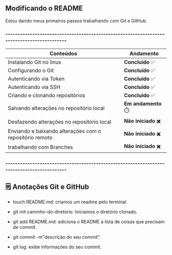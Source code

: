## Modificando o README

Estou dando meus primeiros passos trabalhando com Git e GitHub.

### ------------------------------------------------------------------------------------------


| Conteúdos | Andamento
| --------- | ---------
| Instalando Git no linux| **Concluído** ✅
|Configurando o Git| **Concluído** ✅
|Autenticando via Token| **Concluído** ✅
|Autenticando via SSH| **Concluído** ✅
|Criando e clonando repositórios| **Concluído** ✅
|Salvando alterações no repositório local|**Em andamento** ⏱️
|Desfazendo alterações no repositório local| **Não iníciado** ✖️
|Enviando e baixando alterações com o repositório remoto| **Não iníciado** ✖️
|trabalhando com Branches| **Não iníciado** ✖️

### ------------------------------------------------------------------------------------------

## 🗒️ Anotações Git e GitHub
- touch README.md: criamos um readme pelo terminal.

- git init caminho-do-diretório: Iniciamos o diretório clonado.

- git add README.md: adiciona o README a lista de coisas que precisam de commit.

- git commit -m"descrição do seu commit".

- git log: exibe informações do seu commit.

